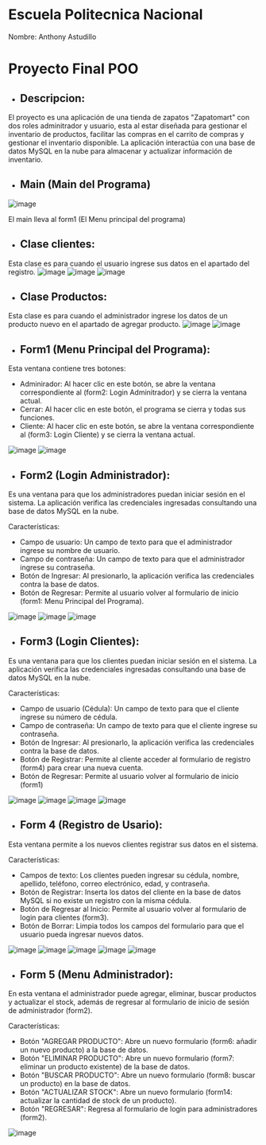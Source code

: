 # Escuela Politecnica Nacional

Nombre: Anthony Astudillo

# Proyecto Final POO

- ## Descripcion:

El proyecto es una aplicación de una tienda de zapatos "Zapatomart" con dos roles adminitrador y usuario, esta al estar diseñada para gestionar el inventario de productos, facilitar las compras en el carrito de compras y gestionar el inventario disponible. La aplicación interactúa con una base de datos MySQL en la nube para almacenar y actualizar información de inventario.

- ## Main (Main del Programa)

![image](https://github.com/user-attachments/assets/ae283b19-3188-4ee1-a152-3bed3eaba3f0)

El main lleva al form1 (El Menu principal del programa)

- ## Clase clientes:

Esta clase es para cuando el usuario ingrese sus datos en el apartado del registro.
![image](https://github.com/user-attachments/assets/3838ccd8-76cc-48bc-92da-b8563f39b996)
![image](https://github.com/user-attachments/assets/76b22c96-8358-47fa-bf2f-35465c36dbdf)
![image](https://github.com/user-attachments/assets/ef3e6e3d-a9d0-439b-a8a9-f66ee3655e32)

- ## Clase Productos:

Esta clase es para cuando el administrador ingrese los datos de un producto nuevo en el apartado de agregar producto.
![image](https://github.com/user-attachments/assets/ee5fc971-2b10-48e4-b97f-c3b3e947897a)
![image](https://github.com/user-attachments/assets/a8fbf847-03b1-4faf-851b-4320703f0b58)

- ## Form1 (Menu Principal del Programa):

Esta ventana contiene tres botones:
- Adminirador: Al hacer clic en este botón, se abre la ventana correspondiente al (form2: Login Adminitrador) y se cierra la ventana actual.
- Cerrar: Al hacer clic en este botón, el programa se cierra y todas sus funciones.
- Cliente: Al hacer clic en este botón, se abre la ventana correspondiente al (form3: Login Cliente) y se cierra la ventana actual.

![image](https://github.com/user-attachments/assets/7dd5cb3d-51c7-4f1d-907b-e50c1a1b477c)
![image](https://github.com/user-attachments/assets/eae0d08a-8b60-41af-b1be-71710788bd0a)

- ## Form2 (Login Administrador):

Es una ventana para que los administradores puedan iniciar sesión en el sistema. La aplicación verifica las credenciales ingresadas consultando una base de datos MySQL en la nube.

Características:

- Campo de usuario: Un campo de texto para que el administrador ingrese su nombre de usuario.
- Campo de contraseña: Un campo de texto para que el administrador ingrese su contraseña.
- Botón de Ingresar: Al presionarlo, la aplicación verifica las credenciales contra la base de datos.
- Botón de Regresar: Permite al usuario volver al formulario de inicio (form1: Menu Principal del Programa).

![image](https://github.com/user-attachments/assets/278cbbf7-cc9d-478d-9fa6-e559dfcbec7e)
![image](https://github.com/user-attachments/assets/0d130622-45a7-49c6-a4c3-3ac625a6fb76)
![image](https://github.com/user-attachments/assets/49d9d17c-5537-4811-91cb-d69c6f59e081)

- ## Form3 (Login Clientes):

Es una ventana para que los clientes puedan iniciar sesión en el sistema. La aplicación verifica las credenciales ingresadas consultando una base de datos MySQL en la nube.

Características:

- Campo de usuario (Cédula): Un campo de texto para que el cliente ingrese su número de cédula.
- Campo de contraseña: Un campo de texto para que el cliente ingrese su contraseña.
- Botón de Ingresar: Al presionarlo, la aplicación verifica las credenciales contra la base de datos.
- Botón de Registrar: Permite al cliente acceder al formulario de registro (form4) para crear una nueva cuenta.
- Botón de Regresar: Permite al usuario volver al formulario de inicio (form1)

![image](https://github.com/user-attachments/assets/dce422bd-15d6-4fd2-a422-3fcb657d9d8a)
![image](https://github.com/user-attachments/assets/e703d00f-b463-40eb-906f-60f5d684f58a)
![image](https://github.com/user-attachments/assets/2cc556f2-d550-4692-8505-5ddc24999574)
![image](https://github.com/user-attachments/assets/89a3a7bd-4ad0-497f-82b7-091e7a423cd8)

- ## Form 4 (Registro de Usario):

Esta ventana permite a los nuevos clientes registrar sus datos en el sistema.

Características:

- Campos de texto: Los clientes pueden ingresar su cédula, nombre, apellido, teléfono, correo electrónico, edad, y contraseña.
- Botón de Registrar: Inserta los datos del cliente en la base de datos MySQL si no existe un registro con la misma cédula.
- Botón de Regresar al Inicio: Permite al usuario volver al formulario de login para clientes (form3).
- Botón de Borrar: Limpia todos los campos del formulario para que el usuario pueda ingresar nuevos datos.

![image](https://github.com/user-attachments/assets/7fcb5e89-4101-478e-ab94-da72e35e30a1)
![image](https://github.com/user-attachments/assets/e8b2fde4-6807-4025-9bab-0d39de06123b)
![image](https://github.com/user-attachments/assets/6acda3f4-a871-4176-a50a-f3425f8f54cf)
![image](https://github.com/user-attachments/assets/0c450930-c53b-43b5-afbb-eb3d9f976f5b)
![image](https://github.com/user-attachments/assets/ab653b80-1188-4fd0-8275-5aac4e218e75)

- ## Form 5 (Menu Administrador):

En esta ventana el administrador puede agregar, eliminar, buscar productos y actualizar el stock, además de regresar al formulario de inicio de sesión de administrador (form2).

Características:

- Botón "AGREGAR PRODUCTO": Abre un nuevo formulario (form6: añadir un nuevo producto) a la base de datos.
- Botón "ELIMINAR PRODUCTO": Abre un nuevo formulario (form7: eliminar un producto existente) de la base de datos.
- Botón "BUSCAR PRODUCTO": Abre un nuevo formulario (form8: buscar un producto) en la base de datos.
- Botón "ACTUALIZAR STOCK": Abre un nuevo formulario (form14: actualizar la cantidad de stock de un producto).
- Botón "REGRESAR": Regresa al formulario de login para administradores (form2).

![image](https://github.com/user-attachments/assets/a967ebba-ec53-4ab8-b3a1-dbb36c983f02)







